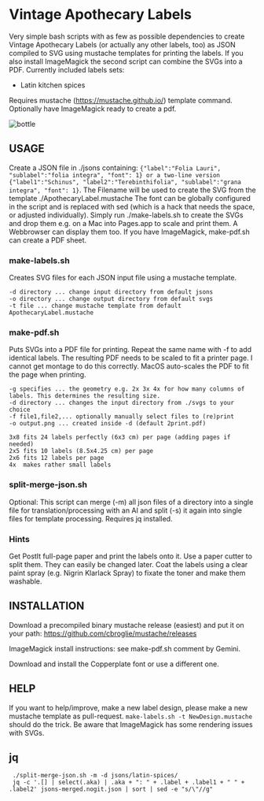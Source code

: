# Vintage Apothecary Labels
Very simple bash scripts with as few as possible dependencies to create Vintage Apothecary Labels (or actually any other labels, too) as JSON compiled to SVG using mustache templates for printing the labels. If you also install ImageMagick the second script can combine the SVGs into a PDF.
Currently included labels sets:
  * Latin kitchen spices

Requires mustache (https://mustache.github.io/) template command. Optionally have ImageMagick ready to create a pdf.

![bottle](https://github.com/user-attachments/assets/0c9f8601-6c00-4098-9bcd-5c426af4709f)

## USAGE

Create a JSON file in ./jsons containing: ```{"label":"Folia Lauri", "sublabel":"folia integra", "font": 1} or a two-line version {"label1":"Schinus", "label2":"Terebinthifolia", "sublabel":"grana integra", "font": 1}```. 
The Filename will be used to create the SVG from the template ./ApothecaryLabel.mustache
The font can be globally configured in the script and is replaced with sed (which is a hack that needs the space, or adjusted individually).
Simply run ./make-labels.sh to create the SVGs and drop them e.g. on a Mac into Pages.app to scale and print them. A Webbrowser can display them too. If you have ImageMagick, make-pdf.sh can create a PDF sheet.  

### make-labels.sh 

Creates SVG files for each JSON input file using a mustache template.

    -d directory ... change input directory from default jsons
    -o directory ... change output directory from default svgs
    -t file ... change mustache template from default ApothecaryLabel.mustache

### make-pdf.sh

Puts SVGs into a PDF file for printing. Repeat the same name with -f to add identical labels. The resulting PDF needs to be scaled to fit a printer page. I cannot get montage to do this correctly. MacOS auto-scales the PDF to fit the page when printing.

    -g specifies ... the geometry e.g. 2x 3x 4x for how many columns of labels. This determines the resulting size.
    -d directory ... changes the input directory from ./svgs to your choice
    -f file1,file2,... optionally manually select files to (re)print
    -o output.png ... created inside -d (default 2print.pdf)

    3x8 fits 24 labels perfectly (6x3 cm) per page (adding pages if needed)
    2x5 fits 10 labels (8.5x4.25 cm) per page
    2x6 fits 12 labels per page
    4x  makes rather small labels

### split-merge-json.sh

Optional: This script can merge (-m) all json files of a directory into a single file for translation/processing with an AI and split (-s) it again into single files for template processing. Requires jq installed.

### Hints

Get PostIt full-page paper and print the labels onto it. Use a paper cutter to split them. They can easily be changed later. Coat the labels using a clear paint spray (e.g. Nigrin Klarlack Spray) to fixate the toner and make them washable.

## INSTALLATION

Download a precompiled binary mustache release (easiest) and put it on your path: https://github.com/cbroglie/mustache/releases

ImageMagick install instructions: see make-pdf.sh comment by Gemini.

Download and install the Copperplate font or use a different one.

## HELP

If you want to help/improve, make a new label design, please make a new mustache template as pull-request. ```make-labels.sh -t NewDesign.mustache``` should do the trick. Be aware that ImageMagick has some rendering issues with SVGs.

## jq

```
 ./split-merge-json.sh -m -d jsons/latin-spices/
 jq -c '.[] | select(.aka) | .aka + ": " + .label + .label1 + " " + .label2' jsons-merged.nogit.json | sort | sed -e "s/\"//g"
```
